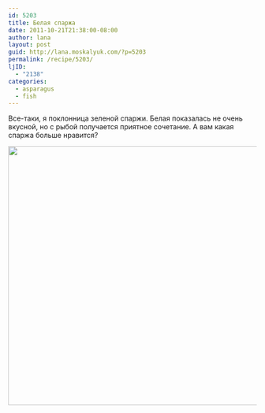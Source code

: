 ```yaml
---
id: 5203
title: Белая спаржа
date: 2011-10-21T21:38:00-08:00
author: lana
layout: post
guid: http://lana.moskalyuk.com/?p=5203
permalink: /recipe/5203/
ljID:
  - "2138"
categories:
  - asparagus
  - fish
---
```

Все-таки, я поклонница зеленой спаржи. Белая показалась не очень вкусной, но с рыбой получается приятное сочетание. А вам какая спаржа больше нравится?

<img loading="lazy" class="alignnone" title="white asparagus" src="http://farm7.static.flickr.com/6097/6268406554_094598f91a_z.jpg" alt="" width="640" height="526" />